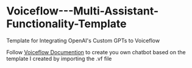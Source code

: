 # Voiceflow---Multi-Assistant-Functionality-Template
Template for Integrating OpenAI's Custom GPTs to Voiceflow

Follow [Voiceflow Documention](https://learn.voiceflow.com/hc/en-us/articles/6156731370381-Importing-Voiceflow-Files) to create you own chatbot based on the template I created by importing the .vf file

